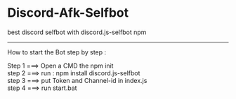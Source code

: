 # Discord-Afk-Selfbot
best discord selfbot with discord.js-selfbot npm

------------------------------------------------
How to start the Bot step by step :

Step 1 ===> Open a CMD the npm init 
<br>
step 2 ===> run : npm install discord.js-selfbot
<br>
step 3 ===> put Token and Channel-id in index.js
<br>
step 4 ===> run <bold>start.bat</bold>
